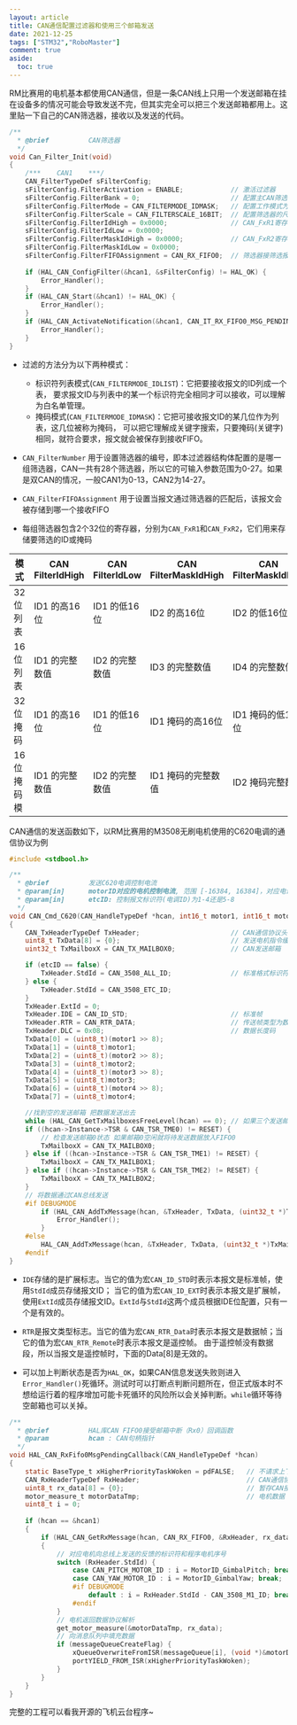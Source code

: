 ```yaml
---
layout: article
title: CAN通信配置过滤器和使用三个邮箱发送
date: 2021-12-25
tags: ["STM32","RoboMaster"]
comment: true
aside:
  toc: true
---
```


RM比赛用的电机基本都使用CAN通信，但是一条CAN线上只用一个发送邮箱在挂在设备多的情况可能会导致发送不完，但其实完全可以把三个发送邮箱都用上。这里贴一下自己的CAN筛选器，接收以及发送的代码。

<!--more-->

```c
/**
  * @brief          CAN筛选器
  */
void Can_Filter_Init(void)
{
	/***	CAN1	***/
    CAN_FilterTypeDef sFilterConfig;
	sFilterConfig.FilterActivation = ENABLE;			// 激活过滤器
	sFilterConfig.FilterBank = 0;						// 配置主CAN筛选器组编号
	sFilterConfig.FilterMode = CAN_FILTERMODE_IDMASK;	// 配置工作模式为列表模式
	sFilterConfig.FilterScale = CAN_FILTERSCALE_16BIT;	// 配置筛选器的尺度为16位长
	sFilterConfig.FilterIdHigh = 0x0000;				// CAN_FxR1寄存器
	sFilterConfig.FilterIdLow = 0x0000;
	sFilterConfig.FilterMaskIdHigh = 0x0000;			// CAN_FxR2寄存器
	sFilterConfig.FilterMaskIdLow = 0x0000;
	sFilterConfig.FilterFIFOAssignment = CAN_RX_FIFO0;	// 筛选器接筛选报文关联到FIFO0
	
	if (HAL_CAN_ConfigFilter(&hcan1, &sFilterConfig) != HAL_OK) {						// 配置CAN1接收筛选过滤器
		Error_Handler();
	}
	if (HAL_CAN_Start(&hcan1) != HAL_OK) {												// 开启CAN1
		Error_Handler();
	}
	if (HAL_CAN_ActivateNotification(&hcan1, CAN_IT_RX_FIFO0_MSG_PENDING) != HAL_OK) {	// 开启CAN1的FIFO0接收中断
		Error_Handler();
	}
}
```

- 过滤的方法分为以下两种模式：
  - 标识符列表模式(`CAN_FILTERMODE_IDLIST`)：它把要接收报文的ID列成一个表， 要求报文ID与列表中的某一个标识符完全相同才可以接收，可以理解为白名单管理。
  - 掩码模式(`CAN_FILTERMODE_IDMASK`)：它把可接收报文ID的某几位作为列表，这几位被称为掩码， 可以把它理解成关键字搜索，只要掩码(关键字)相同，就符合要求，报文就会被保存到接收FIFO。
- `CAN_FilterNumber` 用于设置筛选器的编号，即本过滤器结构体配置的是哪一组筛选器，CAN一共有28个筛选器，所以它的可输入参数范围为0-27。如果是双CAN的情况，一般CAN1为0-13，CAN2为14-27。
- `CAN_FilterFIFOAssignment` 用于设置当报文通过筛选器的匹配后，该报文会被存储到哪一个接收FIFO

- 每组筛选器包含2个32位的寄存器，分别为`CAN_FxR1`和`CAN_FxR2`，它们用来存储要筛选的ID或掩码

| 模式       | CAN FilterldHigh | CAN FilterldLow | CAN FilterMaskIdHigh | CAN FilterMaskIdLow |
| ---------- | ---------------- | --------------- | -------------------- | ------------------- |
| 32位列表   | ID1 的高16位     | ID1 的低16位    | ID2 的高16位         | ID2 的低16位        |
| 16位列表   | ID1 的完整数值   | ID2 的完整数值  | ID3 的完整数值       | ID4 的完整数值      |
| 32位掩码   | ID1 的高16位     | ID1 的低16位    | ID1 掩码的高16位     | ID1 掩码的低16位    |
| 16位掩码模 | ID1 的完整数值   | ID2 的完整数值  | ID1 掩码的完整数值   | ID2 掩码完整数值    |

CAN通信的发送函数如下，以RM比赛用的M3508无刷电机使用的C620电调的通信协议为例

```c
#include <stdbool.h>

/**
  * @brief          发送C620电调控制电流
  * @param[in]		motorID对应的电机控制电流, 范围 [-16384, 16384]，对应电调输出的转矩电流范围 [-20A, 20A]
  * @param[in]      etcID: 控制报文标识符(电调ID)为1-4还是5-8
  */
void CAN_Cmd_C620(CAN_HandleTypeDef *hcan, int16_t motor1, int16_t motor2, int16_t motor3, int16_t motor4, bool_t etcID)
{
	CAN_TxHeaderTypeDef TxHeader;						// CAN通信协议头
	uint8_t TxData[8] = {0};							// 发送电机指令缓存
	uint32_t TxMailboxX = CAN_TX_MAILBOX0;				// CAN发送邮箱

	if (etcID == false) {
		TxHeader.StdId = CAN_3508_ALL_ID;				// 标准格式标识符ID
	} else {
		TxHeader.StdId = CAN_3508_ETC_ID;
	}
	TxHeader.ExtId = 0;
	TxHeader.IDE = CAN_ID_STD;							// 标准帧
	TxHeader.RTR = CAN_RTR_DATA;						// 传送帧类型为数据帧
	TxHeader.DLC = 0x08;								// 数据长度码
	TxData[0] = (uint8_t)(motor1 >> 8);
	TxData[1] = (uint8_t)motor1;
	TxData[2] = (uint8_t)(motor2 >> 8);
	TxData[3] = (uint8_t)motor2;
	TxData[4] = (uint8_t)(motor3 >> 8);
	TxData[5] = (uint8_t)motor3;
	TxData[6] = (uint8_t)(motor4 >> 8);
	TxData[7] = (uint8_t)motor4;

	//找到空的发送邮箱 把数据发送出去
	while (HAL_CAN_GetTxMailboxesFreeLevel(hcan) == 0);	// 如果三个发送邮箱都阻塞了就等待直到其中某个邮箱空闲
	if ((hcan->Instance->TSR & CAN_TSR_TME0) != RESET) {
		// 检查发送邮箱0状态 如果邮箱0空闲就将待发送数据放入FIFO0
		TxMailboxX = CAN_TX_MAILBOX0;
	} else if ((hcan->Instance->TSR & CAN_TSR_TME1) != RESET) {
		TxMailboxX = CAN_TX_MAILBOX1;
	} else if ((hcan->Instance->TSR & CAN_TSR_TME2) != RESET) {
		TxMailboxX = CAN_TX_MAILBOX2;
	}
	// 将数据通过CAN总线发送
	#if DEBUGMODE
		if (HAL_CAN_AddTxMessage(hcan, &TxHeader, TxData, (uint32_t *)TxMailboxX) != HAL_OK) {
			Error_Handler();
		}
	#else
		HAL_CAN_AddTxMessage(hcan, &TxHeader, TxData, (uint32_t *)TxMailboxX);
	#endif
}
```

- `IDE`存储的是扩展标志。当它的值为宏`CAN_ID_STD`时表示本报文是标准帧，使用`StdId`成员存储报文ID； 当它的值为宏`CAN_ID_EXT`时表示本报文是扩展帧，使用`ExtId`成员存储报文ID。`ExtId`与`StdId`这两个成员根据IDE位配置，只有一个是有效的。

- `RTR`是报文类型标志。当它的值为宏`CAN_RTR_Data`时表示本报文是数据帧；当它的值为宏`CAN_RTR_Remote`时表示本报文是遥控帧。 由于遥控帧没有数据段，所以当报文是遥控帧时，下面的Data[8]是无效的。
- 可以加上判断状态是否为`HAL_OK`，如果CAN信息发送失败则进入`Error_Handler()`死循环。测试时可以打断点判断问题所在，但正式版本时不想给运行着的程序增加可能卡死循环的风险所以会关掉判断。`while`循环等待空邮箱也可以关掉。

```c
/**
  * @brief			HAL库CAN FIFO0接受邮箱中断（Rx0）回调函数
  * @param			hcan : CAN句柄指针
  */
void HAL_CAN_RxFifo0MsgPendingCallback(CAN_HandleTypeDef *hcan)
{
    static BaseType_t xHigherPriorityTaskWoken = pdFALSE;	// 不请求上下文切换
	CAN_RxHeaderTypeDef RxHeader;							// CAN通信协议头
	uint8_t rx_data[8] = {0};								// 暂存CAN接收数据
	motor_measure_t motorDataTmp;							// 电机数据
	uint8_t i = 0;
	
	if (hcan == &hcan1)
	{
		if (HAL_CAN_GetRxMessage(hcan, CAN_RX_FIFO0, &RxHeader, rx_data) == HAL_OK)	// 接收CAN总线上发送来的数据
		{
			// 对应电机向总线上发送的反馈的标识符和程序电机序号
            switch (RxHeader.StdId) {
                case CAN_PITCH_MOTOR_ID : i = MotorID_GimbalPitch; break;
                case CAN_YAW_MOTOR_ID : i = MotorID_GimbalYaw; break;
				#if DEBUGMODE
                	default : i = RxHeader.StdId - CAN_3508_M1_ID; break;
				#endif
            }
            // 电机返回数据协议解析
            get_motor_measure(&motorDataTmp, rx_data);
            // 向消息队列中填充数据
            if (messageQueueCreateFlag) {
                xQueueOverwriteFromISR(messageQueue[i], (void *)&motorDataTmp, &xHigherPriorityTaskWoken);
                portYIELD_FROM_ISR(xHigherPriorityTaskWoken);
            }
		}
	}
}
```

完整的工程可以看我开源的飞机云台程序~
